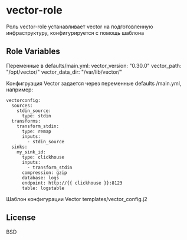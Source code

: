 vector-role
=========

Роль vector-role устанавливает vector на подготовленную инфраструктуру, конфигурируется с помощь шаблона

Role Variables
--------------

Переменные в defaults/main.yml:
vector_version: "0.30.0"
vector_path: "/opt/vector/"
vector_data_dir: "/var/lib/vector/"

Конфигруация Vector задается через переменные defaults
/main.yml, например:

    vectorconfig:
      sources:
        stdin_source:
          type: stdin
      transforms:
        transform_stdin:
          type: remap
          inputs:
            - stdin_source
      sinks:
        my_sink_id:
          type: clickhouse
          inputs:
            - transform_stdin
          compression: gzip
          database: logs
          endpoint: http://{{ clickhouse }}:8123
          table: logstable


Шаблон конфигурации Vector templates/vector_config.j2

License
-------

BSD


